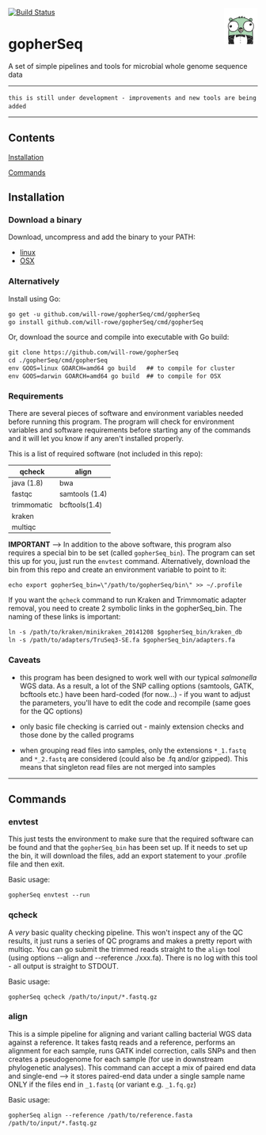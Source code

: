 [![Build Status](https://travis-ci.org/will-rowe/gopherSeq.svg?branch=master)](https://travis-ci.org/will-rowe/gopherSeq)
<img src="https://github.com/will-rowe/will-rowe.github.io/raw/master/images/gopher.png" align="right" width="68" >

# gopherSeq

A set of simple pipelines and tools for microbial whole genome sequence data

***

`this is still under development - improvements and new tools are being added`

***

## Contents

[Installation](https://github.com/will-rowe/gopherSeq#installation)

[Commands](https://github.com/will-rowe/gopherSeq#commands)


##  Installation

### Download a binary

Download, uncompress and add the binary to your PATH:

* [linux](https://github.com/will-rowe/gopherSeq/releases/download/0.0.1/gopherSeq.linux.tar.gz)
* [OSX](https://github.com/will-rowe/gopherSeq/releases/download/0.0.1/gopherSeq.osx.tar.gz)

### Alternatively

Install using Go:
```
go get -u github.com/will-rowe/gopherSeq/cmd/gopherSeq
go install github.com/will-rowe/gopherSeq/cmd/gopherSeq
```

Or, download the source and compile into executable with Go build:
```
git clone https://github.com/will-rowe/gopherSeq
cd ./gopherSeq/cmd/gopherSeq
env GOOS=linux GOARCH=amd64 go build   ## to compile for cluster
env GOOS=darwin GOARCH=amd64 go build  ## to compile for OSX
```

### Requirements

There are several pieces of software and environment variables needed before running this program. The program will check for environment variables and software requirements before starting any of the commands and it will let you know if any aren't installed properly.

This is a list of required software (not included in this repo):

| qcheck | align |
| ------------- | ------------- |
| java (1.8) | bwa |
| fastqc | samtools (1.4) |
| trimmomatic | bcftools(1.4) |
| kraken | |
| multiqc | |



**IMPORTANT** --> In addition to the above software, this program also requires a special bin to be set (called `gopherSeq_bin`). The program can set this up for you, just run the `envtest` command. Alternatively, download the bin from this repo and create an environment variable to point to it:

```
echo export gopherSeq_bin=\"/path/to/gopherSeq/bin\" >> ~/.profile
```

If you want the `qcheck` command to run Kraken and Trimmomatic adapter removal, you need to create 2 symbolic links in the gopherSeq_bin. The naming of these links is important:
```
ln -s /path/to/kraken/minikraken_20141208 $gopherSeq_bin/kraken_db
ln -s /path/to/adapters/TruSeq3-SE.fa $gopherSeq_bin/adapters.fa
```

### Caveats

* this program has been designed to work well with our typical *salmonella* WGS data. As a result, a lot of the SNP calling options (samtools, GATK, bcftools etc.) have been hard-coded (for now...) - if you want to adjust the parameters, you'll have to edit the code and recompile (same goes for the QC options)

* only basic file checking is carried out - mainly extension checks and those done by the called programs

* when grouping read files into samples, only the extensions `*_1.fastq` and `*_2.fastq` are considered (could also be .fq and/or gzipped). This means that singleton read files are not merged into samples


***

## Commands


### envtest

This just tests the environment to make sure that the required software can be found and that the `gopherSeq_bin` has been set up. If it needs to set up the bin, it will download the files, add an export statement to your .profile file and then exit.

Basic usage:
```
gopherSeq envtest --run
```

### qcheck

A *very* basic quality checking pipeline. This won't inspect any of the QC results, it just runs a series of QC programs and makes a pretty report with multiqc. You can go submit the trimmed reads straight to the `align` tool (using options --align and --reference ./xxx.fa). There is no log with this tool - all output is straight to STDOUT.

Basic usage:
```
gopherSeq qcheck /path/to/input/*.fastq.gz
```

### align

This is a simple pipeline for aligning and variant calling bacterial WGS data against a reference. It takes fastq reads and a reference, performs an alignment for each sample, runs GATK indel correction, calls SNPs and then creates a pseudogenome for each sample (for use in downstream phylogenetic analyses). This command can accept a mix of paired end data and single-end --> it stores paired-end data under a single sample name ONLY if the files end in `_1.fastq` (or variant e.g. `_1.fq.gz`)

Basic usage:
```
gopherSeq align --reference /path/to/reference.fasta /path/to/input/*.fastq.gz
```
